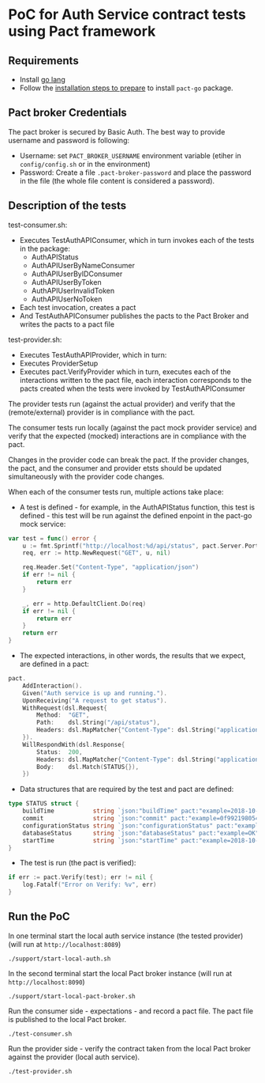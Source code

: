 # PoC for Auth Service contract tests using Pact framework

## Requirements

* Install [go lang](https://golang.org/doc/install)
* Follow the [installation steps to prepare](https://github.com/pact-foundation/pact-go#installation) to install `pact-go`
 package.

## Pact broker Credentials

The pact broker is secured by Basic Auth. The best way to provide username and password is following:

* Username: set `PACT_BROKER_USERNAME` environment variable (etiher in `config/config.sh` or in the environment)
* Password: Create a file `.pact-broker-password` and place the password in the file (the whole file content is considered a password).

## Description of the tests

test-consumer.sh:

* Executes TestAuthAPIConsumer, which in turn invokes each of the tests in the package:
  * AuthAPIStatus
  * AuthAPIUserByNameConsumer
  * AuthAPIUserByIDConsumer
  * AuthAPIUserByToken
  * AuthAPIUserInvalidToken
  * AuthAPIUserNoToken
* Each test invocation, creates a pact
* And TestAuthAPIConsumer publishes the pacts to the Pact Broker and writes the pacts to a pact file

test-provider.sh:

* Executes TestAuthAPIProvider, which in turn:
* Executes ProviderSetup 
* Executes pact.VerifyProvider which in turn, executes each of the interactions written to the pact file,
  each interaction corresponds to the pacts created when the tests were invoked by TestAuthAPIConsumer

The provider tests run (against the actual provider) and verify that the (remote/external) provider is in compliance with the pact.

The consumer tests run locally (against the pact mock provider service) and verify that the expected (mocked) interactions are in compliance with the pact.

Changes in the provider code can break the pact. If the provider changes, the pact, and the consumer and provider etsts should be updated simultaneously with the provider code changes. 

When each of the consumer tests run, multiple actions take place:

* A test is defined - for example, in the AuthAPIStatus function, this test is defined - this test will be run against the defined enpoint in the pact-go mock service:

```go
var test = func() error {
    u := fmt.Sprintf("http://localhost:%d/api/status", pact.Server.Port)
    req, err := http.NewRequest("GET", u, nil)

    req.Header.Set("Content-Type", "application/json")
    if err != nil {
        return err
    }

    _, err = http.DefaultClient.Do(req)
    if err != nil {
        return err
    }
    return err
}
```

* The expected interactions, in other words, the results that we expect, are defined in a pact:

```go
pact.
    AddInteraction().
    Given("Auth service is up and running.").
    UponReceiving("A request to get status").
    WithRequest(dsl.Request{
        Method:  "GET",
        Path:    dsl.String("/api/status"),
        Headers: dsl.MapMatcher{"Content-Type": dsl.String("application/json")},
    }).
    WillRespondWith(dsl.Response{
        Status:  200,
        Headers: dsl.MapMatcher{"Content-Type": dsl.String("application/vnd.status+json")},
        Body:    dsl.Match(STATUS{}),
    })
```

* Data structures that are required by the test and pact are defined:

```go
type STATUS struct {
    buildTime           string `json:"buildTime" pact:"example=2018-10-05T10:03:04Z"`
    commit              string `json:"commit" pact:"example=0f9921980549b2baeb43f6f16cbe794f430f498c"`
    configurationStatus string `json:"configurationStatus" pact:"example=OK"`
    databaseStatus      string `json:"databaseStatus" pact:"example=OK"`
    startTime           string `json:"startTime" pact:"example=2018-10-09T15:04:50Z"`
}

```

* The test is run (the pact is verified):

```go
if err := pact.Verify(test); err != nil {
    log.Fatalf("Error on Verify: %v", err)
}

```

## Run the PoC

In one terminal start the local auth service instance (the tested provider) (will run at `http://localhost:8089`)

```shell
./support/start-local-auth.sh
```

In the second terminal start the local Pact broker instance (will run at `http://localhost:8090`)

```shell
./support/start-local-pact-broker.sh
```

Run the consumer side - expectations - and record a pact file. The pact file is published to the local Pact broker.

```shell
./test-consumer.sh
```

Run the provider side - verify the contract taken from the local Pact broker against the provider (local auth service).

```shell
./test-provider.sh
```